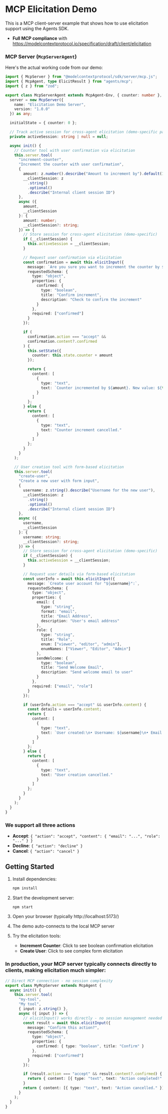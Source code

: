 # MCP Elicitation Demo

This is a MCP client-server example that shows how to use elicitation support using the Agents SDK.

- **Full MCP compliance** with https://modelcontextprotocol.io/specification/draft/client/elicitation

### MCP Server (`McpServerAgent`)

Here's the actual working code from our demo:

```typescript
import { McpServer } from "@modelcontextprotocol/sdk/server/mcp.js";
import { McpAgent, type ElicitResult } from "agents/mcp";
import { z } from "zod";

export class McpServerAgent extends McpAgent<Env, { counter: number }, {}> {
  server = new McpServer({
    name: "Elicitation Demo Server",
    version: "1.0.0"
  }) as any;

  initialState = { counter: 0 };

  // Track active session for cross-agent elicitation (demo-specific pattern)
  private activeSession: string | null = null;

  async init() {
    // Counter tool with user confirmation via elicitation
    this.server.tool(
      "increment-counter",
      "Increment the counter with user confirmation",
      {
        amount: z.number().describe("Amount to increment by").default(1),
        __clientSession: z
          .string()
          .optional()
          .describe("Internal client session ID")
      },
      async ({
        amount,
        __clientSession
      }: {
        amount: number;
        __clientSession?: string;
      }) => {
        // Store session for cross-agent elicitation (demo-specific)
        if (__clientSession) {
          this.activeSession = __clientSession;
        }

        // Request user confirmation via elicitation
        const confirmation = await this.elicitInput({
          message: `Are you sure you want to increment the counter by ${amount}?`,
          requestedSchema: {
            type: "object",
            properties: {
              confirmed: {
                type: "boolean",
                title: "Confirm increment",
                description: "Check to confirm the increment"
              }
            },
            required: ["confirmed"]
          }
        });

        if (
          confirmation.action === "accept" &&
          confirmation.content?.confirmed
        ) {
          this.setState({
            counter: this.state.counter + amount
          });

          return {
            content: [
              {
                type: "text",
                text: `Counter incremented by ${amount}. New value: ${this.state.counter}`
              }
            ]
          };
        } else {
          return {
            content: [
              {
                type: "text",
                text: "Counter increment cancelled."
              }
            ]
          };
        }
      }
    );

    // User creation tool with form-based elicitation
    this.server.tool(
      "create-user",
      "Create a new user with form input",
      {
        username: z.string().describe("Username for the new user"),
        __clientSession: z
          .string()
          .optional()
          .describe("Internal client session ID")
      },
      async ({
        username,
        __clientSession
      }: {
        username: string;
        __clientSession?: string;
      }) => {
        // Store session for cross-agent elicitation (demo-specific)
        if (__clientSession) {
          this.activeSession = __clientSession;
        }

        // Request user details via form-based elicitation
        const userInfo = await this.elicitInput({
          message: `Create user account for "${username}":`,
          requestedSchema: {
            type: "object",
            properties: {
              email: {
                type: "string",
                format: "email",
                title: "Email Address",
                description: "User's email address"
              },
              role: {
                type: "string",
                title: "Role",
                enum: ["viewer", "editor", "admin"],
                enumNames: ["Viewer", "Editor", "Admin"]
              },
              sendWelcome: {
                type: "boolean",
                title: "Send Welcome Email",
                description: "Send welcome email to user"
              }
            },
            required: ["email", "role"]
          }
        });

        if (userInfo.action === "accept" && userInfo.content) {
          const details = userInfo.content;
          return {
            content: [
              {
                type: "text",
                text: `User created:\n• Username: ${username}\n• Email: ${details.email}\n• Role: ${details.role}\n• Welcome email: ${details.sendWelcome ? "Yes" : "No"}`
              }
            ]
          };
        } else {
          return {
            content: [
              {
                type: "text",
                text: "User creation cancelled."
              }
            ]
          };
        }
      }
    );
  }
}
```

### We support all three actions

- **Accept**: `{ "action": "accept", "content": { "email": "...", "role": "..." } }`
- **Decline**: `{ "action": "decline" }`
- **Cancel**: `{ "action": "cancel" }`

## Getting Started

1. Install dependencies:

   ```bash
   npm install
   ```

2. Start the development server:

   ```bash
   npm start
   ```

3. Open your browser (typically http://localhost:5173/)

4. The demo auto-connects to the local MCP server

5. Try the elicitation tools:
   - **Increment Counter**: Click to see boolean confirmation elicitation
   - **Create User**: Click to see complex form elicitation

### In production, your MCP server typically connects directly to clients, making elicitation much simpler:

```typescript
// Direct MCP connection - no session complexity
export class MyMcpServer extends McpAgent {
  async init() {
    this.server.tool(
      "my-tool",
      "My tool",
      { input: z.string() },
      async ({ input }) => {
        // elicitInput() works directly - no session management needed
        const result = await this.elicitInput({
          message: "Confirm this action?",
          requestedSchema: {
            type: "object",
            properties: {
              confirmed: { type: "boolean", title: "Confirm" }
            },
            required: ["confirmed"]
          }
        });

        if (result.action === "accept" && result.content?.confirmed) {
          return { content: [{ type: "text", text: "Action completed!" }] };
        }
        return { content: [{ type: "text", text: "Action cancelled." }] };
      }
    );
  }
}
```
